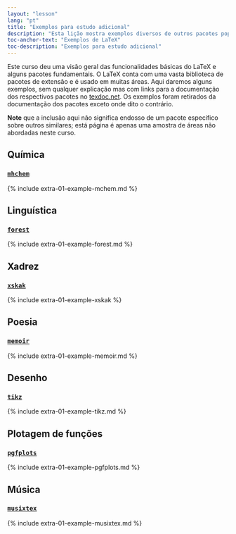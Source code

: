 ```yaml
---
layout: "lesson"
lang: "pt"
title: "Exemplos para estudo adicional"
description: "Esta lição mostra exemplos diversos de outros pacotes populares que não foram apresentados nas lições principais."
toc-anchor-text: "Exemplos de LaTeX"
toc-description: "Exemplos para estudo adicional"
---
```


Este curso deu uma visão geral das funcionalidades básicas do LaTeX e alguns
pacotes fundamentais.  O LaTeX conta com uma vasta biblioteca de pacotes de
extensão e é usado em muitas áreas.  Aqui daremos alguns exemplos, sem qualquer
explicação mas com links para a documentação dos respectivos pacotes no
[texdoc.net](https://texdoc.net).
Os exemplos foram retirados da documentação dos pacotes exceto onde dito o
contrário.

**Note** que a inclusão aqui não significa endosso de um pacote específico sobre
  outros similares;  está página é apenas uma amostra de áreas não abordadas
  neste curso.

## Química

### [`mhchem`](https://texdoc.net/pkg/mhchem)

{% include extra-01-example-mchem.md %}

## Linguística
### [`forest`](https://texdoc.net/pkg/forest)

{% include extra-01-example-forest.md %}

## Xadrez

<!-- not 2017 -->
### [`xskak`](https://texdoc.net/pkg/xskak)

{% include extra-01-example-xskak %}


## Poesia

### [`memoir`](https://texdoc.net/pkg/memoir)


{% include extra-01-example-memoir.md %}

## Desenho
<!-- not 2017 -->
### [`tikz`](https://texdoc.net/pkg/tikz)



{% include extra-01-example-tikz.md %}


## Plotagem de funções
### [`pgfplots`](https://texdoc.net/pkg/plots)



{% include extra-01-example-pgfplots.md %}


## Música


### [`musixtex`](https://texdoc.net/pkg/musixtex)



{% include extra-01-example-musixtex.md %}
